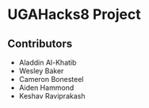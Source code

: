 # UGAHacks8 Project

## Contributors
* Aladdin Al-Khatib
* Wesley Baker
* Cameron Bonesteel
* Aiden Hammond
* Keshav Raviprakash
